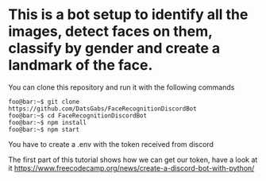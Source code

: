 # This is a bot setup to identify all the images, detect faces on them, classify by gender and create a landmark of the face.

You can clone this repository and run it with the following commands

```console
foo@bar:~$ git clone https://github.com/DatsGabs/FaceRecognitionDiscordBot
foo@bar:~$ cd FaceRecognitionDiscordBot
foo@bar:~$ npm install
foo@bar:~$ npm start
```

You have to create a .env with the token received from discord

The first part of this tutorial shows how we can get our token, have a look at it https://www.freecodecamp.org/news/create-a-discord-bot-with-python/
